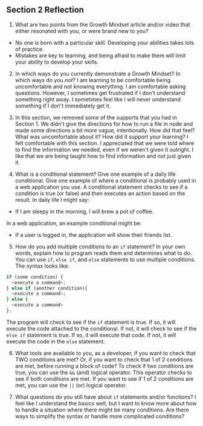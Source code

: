 ## Section 2 Reflection

1. What are two points from the Growth Mindset article and/or video that either resonated with you, or were brand new to you?
* No one is born with a particular skill. Developing your abilities takes lots of practice.
* Mistakes are key to learning, and being afraid to make them will limit your ability to develop your skills.

2. In which ways do you currently demonstrate a Growth Mindset? In which ways do you _not_?
I am learning to be comfortable being uncomfortable and not knowing everything. I am comfortable asking questions. However, I sometimes get frustrated if I don't understand something right away. I sometimes feel like I will never understand something if I don't immediately get it.

3. In this section, we removed some of the supports that you had in Section 1. We didn't give the directions for how to run a file in node and made some directions a bit more vague, intentionally. How did that feel? What was uncomfortable about it? How did it support your learning?
I felt comfortable with this section. I appreciated that we were told where to find the information we needed, even if we weren't given it outright. I like that we are being taught how to find information and not just given it.

4. What is a conditional statement? Give one example of a daily life conditional. Give one example of where a conditional is probably used in a web application you use.
A conditional statement checks to see if a condition is true (or false) and then executes an action based on the result. In daily life I might say:
* If I am sleepy in the morning, I will brew a pot of coffee.

In a web application, an example conditional might be:
* If a user is logged in, the application will show their friends list.

5. How do you add multiple conditions to an `if` statement? In your own words, explain how to program reads them and determines what to do.
You can use `if`, `else if`, and `else` statements to use multiple conditions. The syntax looks like:
```javascript
if (some condition) {
  <execute a command>;
} else if (another condition){
  <execute a command>;
} else {
  <execute a command>
};
```
The program will check to see if the `if` statement is true. If so, it will execute the code attached to the conditional. If not, it will check to see if the `else if` statement is true. If so, it will execute that code. If not, it will execute the code in the `else` statement.


6. What tools are available to you, as a developer, if you want to check that TWO conditions are met? Or, if you want to check that 1 of 2 conditions are met, before running a block of code?
To check if two conditions are true, you can use the `&&` (and) logical operator. This operator checks to see if both conditions are met. If you want to see if 1 of 2 conditions are met, you can use the `||` (or) logical operator. 


7. What questions do you still have about `if` statements and/or functions?
I feel like I understand the basics well, but I want to know more about how to handle a situation where there might be many conditions. Are there ways to simplify the syntax or handle more complicated conditions?
